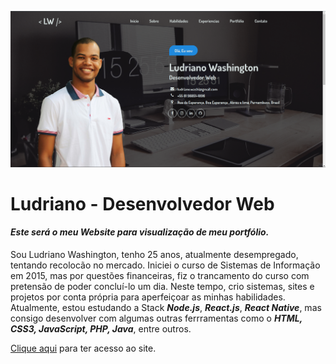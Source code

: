 <p align="center">
  <img src="./tela.png" width="800px"/><br>
</p>

# Ludriano - Desenvolvedor Web

#### _Este será o meu Website para visualização de meu portfólio._


Sou Ludriano Washington, tenho 25 anos, atualmente desempregado, tentando recolocão no mercado. Iniciei o curso de Sistemas de Informação em 2015, mas por questões financeiras, fiz o trancamento do curso com pretensão de poder concluí-lo um dia. Neste tempo, crio sistemas, sites e projetos por conta própria para aperfeiçoar as minhas habilidades. 
Atualmente, estou estudando a Stack **_Node.js_**, **_React.js_**, **_React Native_**, mas consigo desenvolver com algumas outras ferrramentas como o **_HTML, CSS3, JavaScript, PHP, Java_**, entre outros.

[Clique aqui](http://ludrianowashington.github.io) para ter acesso ao site.

